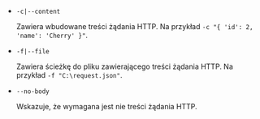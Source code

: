 * `-c|--content`

  Zawiera wbudowane treści żądania HTTP. Na przykład `-c "{ 'id': 2, 'name': 'Cherry' }"`.

* `-f|--file`

  Zawiera ścieżkę do pliku zawierającego treści żądania HTTP. Na przykład `-f "C:\request.json"`.

* `--no-body`

  Wskazuje, że wymagana jest nie treści żądania HTTP.
